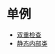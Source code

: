 # 单例
- [双重检查](../../src/main/java/xyz/zzyitj/demo/designpattern/singleton/DoubleCheck.java)
- [静态内部类](../../src/main/java/xyz/zzyitj/demo/designpattern/singleton/StaticInner.java)
